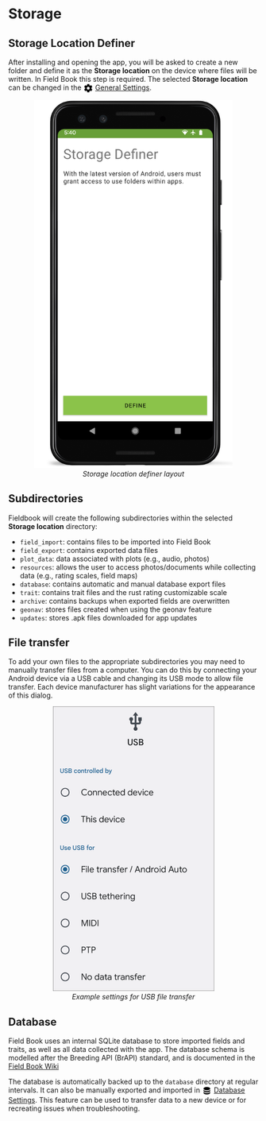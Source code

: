 Storage
=======

Storage Location Definer
------------------------

After installing and opening the app, you will be asked to create a new
folder and define it as the **Storage location** on the device where
files will be written. In Field Book this step is required. The selected
**Storage location** can be changed in the
<a href="settings-general.md"><img style="vertical-align: middle;" src="_static/icons/home/cog.png" width="20px"></a> [General Settings](settings-general.md).

<figure align="center" class="image">
  <img src="_static/images/storage_definer_framed.png" width="400px"> 
  <figcaption><i>Storage location definer layout</i></figcaption> 
</figure>


Subdirectories
--------------

Fieldbook will create the following subdirectories within the selected
**Storage location** directory:

-   `field_import`: contains files to be imported into Field Book
-   `field_export`: contains exported data files
-   `plot_data`: data associated with plots (e.g., audio, photos)
-   `resources`: allows the user to access photos/documents while
    collecting data (e.g., rating scales, field maps)
-   `database`: contains automatic and manual database export files
-   `trait`: contains trait files and the rust rating customizable scale
-   `archive`: contains backups when exported fields are overwritten
-   `geonav`: stores files created when using the geonav feature
-   `updates`: stores .apk files downloaded for app updates

File transfer
-------------

To add your own files to the appropriate subdirectories you may need to
manually transfer files from a computer. You can do this by connecting
your Android device via a USB cable and changing its USB mode to allow
file transfer. Each device manufacturer has slight variations for the
appearance of this dialog.

<figure align="center" class="image">
  <img src="_static/images/fields/fields_transfer.png" width="325px"> 
  <figcaption><i>Example settings for USB file transfer</i></figcaption> 
</figure>

Database
--------

Field Book uses an internal SQLite database to store imported fields and
traits, as well as all data collected with the app. The database schema
is modelled after the Breeding API (BrAPI) standard, and is documented
in the [Field Book Wiki](https://github.com/PhenoApps/Field-Book/wiki)

The database is automatically backed up to the `database` directory at
regular intervals. It can also be manually exported and imported in <a href="settings-database.md"><img style="vertical-align: middle;" src="_static/icons/settings/main/database.png" width="20px"></a> [Database Settings](settings-database.md). This feature can be
used to transfer data to a new device or for recreating issues when
troubleshooting.
